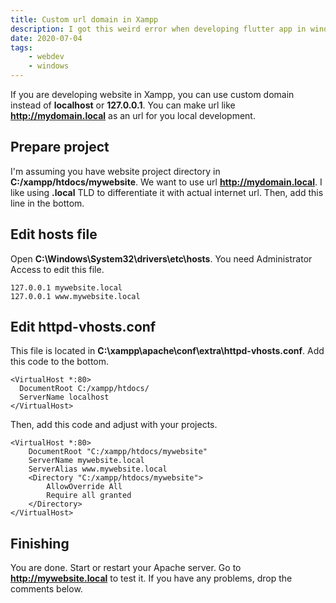```yaml
---
title: Custom url domain in Xampp
description: I got this weird error when developing flutter app in windows.
date: 2020-07-04
tags:
    - webdev
    - windows
---
```

If you are developing website in Xampp, you can use custom domain instead of **localhost** or **127.0.0.1**. You can make url like **http://mydomain.local** as an url for you local development.

## Prepare project
I'm assuming you have website project directory in **C:/xampp/htdocs/mywebsite**. We want to use url **http://mydomain.local**. I like using **.local** TLD to differentiate it with actual internet url. Then, add this line in the bottom.

## Edit hosts file

Open **C:\Windows\System32\drivers\etc\hosts**. You need Administrator Access to edit this file.

```systemd
127.0.0.1 mywebsite.local
127.0.0.1 www.mywebsite.local
```

## Edit httpd-vhosts.conf

This file is located in **C:\xampp\apache\conf\extra\httpd-vhosts.conf**. Add this code to the bottom. 

```apacheconf
<VirtualHost *:80>
  DocumentRoot C:/xampp/htdocs/
  ServerName localhost
</VirtualHost>
```

Then, add this code and adjust with your projects. 

```apacheconf
<VirtualHost *:80>
    DocumentRoot "C:/xampp/htdocs/mywebsite"
    ServerName mywebsite.local
    ServerAlias www.mywebsite.local
    <Directory "C:/xampp/htdocs/mywebsite">
        AllowOverride All
        Require all granted
    </Directory>
</VirtualHost>
```

## Finishing

You are done. Start or restart your Apache server. Go to **http://mywebsite.local** to test it. If you have any problems, drop the comments below. 